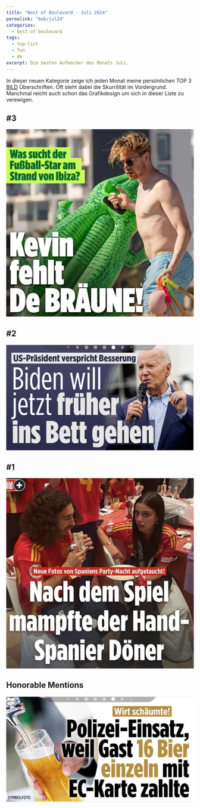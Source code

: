 ```yaml
---
title: "Best of Boulevard - Juli 2024"
permalink: "bob/jul24"
categories:
  - best-of-boulevard
tags:
  - top-list
  - fun
  - de
excerpt: Die besten Aufmacher des Monats Juli.
---
```


In dieser neuen Kategorie zeige ich jeden Monat meine persönlichen TOP 3 [BILD](https://www.bild.de/) Überschriften.
Oft steht dabei die Skurrilität im Vordergrund.
Manchmal reicht auch schon das Grafikdesign um sich in dieser Liste zu verewigen.


## #3
![de Bräune](/assets/images/bob/2024-07/weiss.JPEG)


## #2
![Biden](/assets/images/bob/2024-07/bett.PNG)


## #1
![Spanier](/assets/images/bob/2024-07/doner.JPEG)


## Honorable Mentions
![bier](/assets/images/bob/2024-07/karte.PNG)



